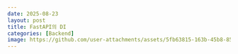 ```yaml
---
date: 2025-08-23
layout: post
title: FastAPI의 DI
categories: [Backend]
image: https://github.com/user-attachments/assets/5fb63815-163b-45b8-85bd-106dd4662f02
---
```


